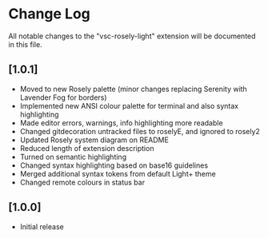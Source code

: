 # Change Log

All notable changes to the "vsc-rosely-light" extension will be documented in this file.

## [1.0.1]

- Moved to new Rosely palette (minor changes replacing Serenity with Lavender Fog for borders)
- Implemented new ANSI colour palette for terminal and also syntax highlighting
- Made editor errors, warnings, info highlighting more readable
- Changed gitdecoration untracked files to roselyE, and ignored to rosely2
- Updated Rosely system diagram on README
- Reduced length of extension description
- Turned on semantic highlighting
- Changed syntax highlighting based on base16 guidelines
- Merged additional syntax tokens from default Light+ theme
- Changed remote colours in status bar

## [1.0.0]

- Initial release
